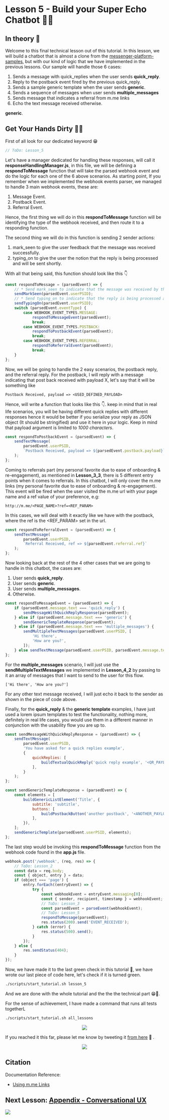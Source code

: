 # Lesson 5 - Build your Super Echo Chatbot 💬🤖

## In theory 📖

Welcome to this final technical lesson out of this tutorial. In this lesson, we will build a chatbot that is almost a clone from the [messenger-platform-samples](https://github.com/fbsamples/messenger-platform-samples), but with our kind of logic that we have implemented in the previous lessons. Our sample will handle those 6 cases:

1.  Sends a message with quick_replies when the user sends **quick_reply**.
2.  Reply to the postback event fired by the previous quick_reply.
3.  Sends a sample generic template when the user sends **generic**.
4.  Sends a sequence of messages when user sends **multiple_messages**
5.  Sends message that indicates a referral from m.me links
6.  Echo the text message received otherwise.

**generic**.

## Get Your Hands Dirty 👩‍💻

First of all look for our dedicated keyword 😁

```javascript
// ToDo: Lesson_5
```

Let's have a manager dedicated for handling these responses, will call it **responseHandlingManager.js**, in this file, we will be defining a **respondToMessage** function that will take the parsed webhook event and do the logic for each one of the 6 above scenarios. As starting point, If you remember when we implemented the webhook events parser, we managed to handle 3 main webhook events, these are:

1.  Message Event.
2.  Postback Event.
3.  Referral Event.

Hence, the first thing we will do in this **respondToMessage** function will be identifying the type of the webhook received, and then route it to a responding function.

The second thing we will do in this function is sending 2 sender actions:

1.  mark_seen to give the user feedback that the message was received successfully.
2.  typing_on to give the user the notion that the reply is being processed and will be sent shortly.

With all that being said, this function should look like this 👇

```javascript
const respondToMessage = (parsedEvent) => {
    // * Send mark_seen to indicate that the message was received by the chatbot
    sendMarkSeen(parsedEvent.userPSID);
    // * Send typing_on to indicate that the reply is being processed and will be sent shortly
    sendTypingOn(parsedEvent.userPSID);
    switch (parsedEvent.eventType) {
        case WEBHOOK_EVENT_TYPES.MESSAGE:
            respondToMessageEvent(parsedEvent);
            break;
        case WEBHOOK_EVENT_TYPES.POSTBACK:
            respondToPostbackEvent(parsedEvent);
            break;
        case WEBHOOK_EVENT_TYPES.REFERRAL:
            respondToReferralEvent(parsedEvent);
            break;
    }
};
```

Now, we will be going to handle the 2 easy scenarios, the postback reply, and the referral reply. For the postback, I will reply with a message indicating that post back received with payload X, let's say that it will be something like

```
Postback Received, payload => <USED_DEFINED_PAYLOAD>
```

Hence, will write a function that looks like this 👇. keep in mind that in real life scenarios, you will be having different quick replies with different responses hence it would be better if you serialize your reply as JSON object (It should be stringified) and use it here in your logic. Keep in mind that payload argument is limited to _1000 characters_.

```javascript
const respondToPostbackEvent = (parsedEvent) => {
    sendTextMessage(
        parsedEvent.userPSID,
        `Postback Received, payload => ${parsedEvent.postback.payload}`
    );
};
```

Coming to referrals part (my personal favorite due to ease of onboarding & re-engagement), as mentioned in **Lesson_3_3**, there is 5 different entry points when it comes to referrals. In this chatbot, I will only cover the m.me links (my personal favorite due to ease of onboarding & re-engagement). This event will be fired when the user visited the m.me url with your page name and a ref value of your preference, e.g:

```
http://m.me/<PAGE_NAME>?ref=<REF_PARAM>
```

In this cases, we will deal with it exactly like we have with the postback, where the ref is the <REF_PARAM> set in the url.

```javascript
const respondToReferralEvent = (parsedEvent) => {
    sendTextMessage(
        parsedEvent.userPSID,
        `Referral Received, ref => ${parsedEvent.referral.ref}`
    );
};
```

Now looking back at the rest of the 4 other cases that we are going to handle in this chatbot, the cases are:

1.  User sends **quick_reply**.
2.  User sends **generic**.
3.  User sends **multiple_messages**.
4.  Otherwise.

```javascript
const respondToMessageEvent = (parsedEvent) => {
    if (parsedEvent.message.text === 'quick_reply') {
        sendMessageWithQuickReplyResponse(parsedEvent);
    } else if (parsedEvent.message.text === 'generic') {
        sendGenericTemplateResponse(parsedEvent);
    } else if (parsedEvent.message.text === 'multiple_messages') {
        sendMultipleTextMessages(parsedEvent.userPSID, [
            'Hi there',
            'How are you?',
        ]);
    } else sendTextMessage(parsedEvent.userPSID, parsedEvent.message.text);
};
```

For the **multiple_messages** scenario, I will just use the **sendMultipleTextMessages** we implemented in **Lesson_4_2** by passing to it an array of messages that I want to send to the user for this flow.

```
['Hi there', 'How are you?']
```

For any other text message received, I will just echo it back to the sender as shown in the piece of code above.

Finally, for the **quick_reply** & the **generic template** examples, I have just used a lorem ipsum templates to test the functionality, nothing more, definitely in real life cases, you would use them in a different manner in conjunction with the usability flow you are up to.

```javascript
const sendMessageWithQuickReplyResponse = (parsedEvent) => {
    sendTextMessage(
        parsedEvent.userPSID,
        'You have asked for a quick replies example',
        {
            quickReplies: [
                buildTextualQuickReply('quick reply example', '<QR_PAYLOAD>'),
            ],
        }
    );
};

const sendGenericTemplateResponse = (parsedEvent) => {
    const elements = [
        buildGenericListElement('Title', {
            subtitle: 'subtitle',
            buttons: [
                buildPostbackButton('another postback', '<ANOTHER_PAYLOAD>'),
            ],
        }),
    ];
    sendGenericTemplate(parsedEvent.userPSID, elements);
};
```

The last step would be invoking this **respondToMessage** function from the webhook code found in the **app.js** file.

```javascript
webhook.post('/webhook', (req, res) => {
    // ToDo: Lesson_2
    const data = req.body;
    const { object, entry } = data;
    if (object === 'page') {
        entry.forEach((entryEvent) => {
            try {
                const webhookEvent = entryEvent.messaging[0];
                const { sender, recipient, timestamp } = webhookEvent;
                // ToDo: Lesson_3
                const parsedEvent = parseEvent(webhookEvent);
                // ToDo: Lesson_5
                respondToMessage(parsedEvent);
                res.status(200).send('EVENT_RECEIVED');
            } catch (error) {
                res.status(500).send();
            }
        });
    } else {
        res.sendStatus(404);
    }
});
```

Now, we have made it to the last green check in this tutorial 👏, we have wrote our last piece of code here, let's check if it is turned green.

```sh
./scripts/start_tutorial.sh lesson_5
```

And we are done with the whole tutorial and the the the technical part 😁🕺.

For the sense of achievement, I have made a command that runs all tests togetherL

```sh
./scripts/start_tutorial.sh all_lessons
```

<p align="center">
  <img src="https://github.com/mohamedluay/Messenger_Platform_Tutorial_TDD/blob/master/tutorials/english/images/lesson_5_im1.png" />
</p>

If you reached it this far, please let me know by tweeting it [from here](https://twitter.com/intent/tweet?text=Hi%20@_mluay,%20I%20have%20completed%20the%20Messenger%20Platform%20Tutorial,%20check%20my%20tests%20%F0%9F%98%81%F0%9F%91%87) 🙏
.

<p align="center">
  <img src="https://media.giphy.com/media/vmon3eAOp1WfK/giphy.gif" />
</p>

## Citation

Documentation Reference:

-   [Using m.me Links](https://developers.facebook.com/docs/messenger-platform/discovery/m-me-links/)

## Next Lesson: [Appendix - Conversational UX](Lesson_A.md)

[<img src="https://img.shields.io/badge/@_mluay%20-%231DA1F2.svg?&style=for-the-badge&logo=Twitter&logoColor=white"/>](https://twitter.com/_mluay)
